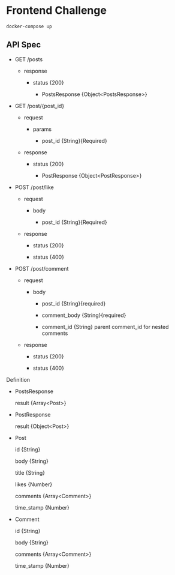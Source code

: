 # Frontend Challenge

`docker-compose up`

## API Spec

- GET /posts

  - response

    - status {200}

      - PostsResponse {Object\<PostsResponse\>}

- GET /post/{post_id}

  - request

    - params

      - post_id {String}{Required}

  - response

    - status {200}

      - PostResponse {Object\<PostResponse\>}

- POST /post/like

  - request

    - body

      - post_id {String}{Required}

  - response

    - status {200}

    - status {400}

- POST /post/comment

  - request

    - body

      - post_id {String}{required}

      - comment_body {String}{required}

      - comment_id {String} parent comment_id for nested comments

  - response

    - status {200}

    - status {400}

Definition

- PostsResponse

  result {Array\<Post\>}

- PostResponse

  result {Object\<Post\>}

- Post

  id {String}

  body {String}

  title {String}

  likes {Number}

  comments {Array\<Comment\>}

  time_stamp {Number}

- Comment

  id {String}

  body {String}

  comments {Array\<Comment\>}

  time_stamp {Number}
